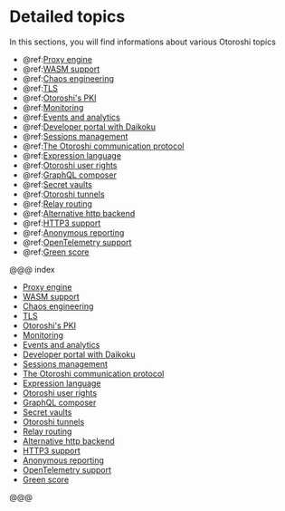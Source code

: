# Detailed topics

In this sections, you will find informations about various Otoroshi topics  

* @ref:[Proxy engine](./engine.md)
* @ref:[WASM support](./wasm-usage.md)
* @ref:[Chaos engineering](./chaos-engineering.md)
* @ref:[TLS](./tls.md)
* @ref:[Otoroshi's PKI](./pki.md)
* @ref:[Monitoring](./monitoring.md)
* @ref:[Events and analytics](./events-and-analytics.md)
* @ref:[Developer portal with Daikoku](./dev-portal.md)
* @ref:[Sessions management](./sessions-mgmt.md)
* @ref:[The Otoroshi communication protocol](./otoroshi-protocol.md)
* @ref:[Expression language](./expression-language.md)
* @ref:[Otoroshi user rights](./user-rights.md)
* @ref:[GraphQL composer](./graphql-composer.md)
* @ref:[Secret vaults](./secrets.md)
* @ref:[Otoroshi tunnels](./tunnels.md)
* @ref:[Relay routing](./relay-routing.md)
* @ref:[Alternative http backend](./netty-server.md)
* @ref:[HTTP3 support](./http3.md)
* @ref:[Anonymous reporting](./anonymous-reporting.md)
* @ref:[OpenTelemetry support](./opentelemetry.md)
* @ref:[Green score](./green-score.md)

@@@ index

* [Proxy engine](./engine.md)
* [WASM support](./wasm-usage.md)
* [Chaos engineering](./chaos-engineering.md)
* [TLS](./tls.md)
* [Otoroshi's PKI](./pki.md)
* [Monitoring](./monitoring.md)
* [Events and analytics](./events-and-analytics.md)
* [Developer portal with Daikoku](./dev-portal.md)
* [Sessions management](./sessions-mgmt.md)
* [The Otoroshi communication protocol](./otoroshi-protocol.md)
* [Expression language](./expression-language.md)
* [Otoroshi user rights](./user-rights.md)
* [GraphQL composer](./graphql-composer.md)
* [Secret vaults](./secrets.md)
* [Otoroshi tunnels](./tunnels.md)
* [Relay routing](./relay-routing.md)
* [Alternative http backend](./netty-server.md)
* [HTTP3 support](./http3.md)
* [Anonymous reporting](./anonymous-reporting.md)
* [OpenTelemetry support](./opentelemetry.md)
* [Green score](./green-score.md)
  
@@@
